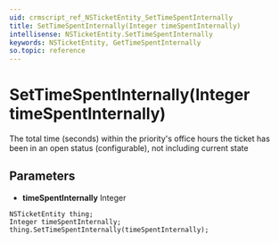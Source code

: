 ```yaml
---
uid: crmscript_ref_NSTicketEntity_SetTimeSpentInternally
title: SetTimeSpentInternally(Integer timeSpentInternally)
intellisense: NSTicketEntity.SetTimeSpentInternally
keywords: NSTicketEntity, GetTimeSpentInternally
so.topic: reference
---
```


# SetTimeSpentInternally(Integer timeSpentInternally)

The total time (seconds) within the priority's office hours the ticket has been in an open status (configurable), not including current state

## Parameters

* **timeSpentInternally** Integer

```crmscript
NSTicketEntity thing;
Integer timeSpentInternally;
thing.SetTimeSpentInternally(timeSpentInternally);
```

